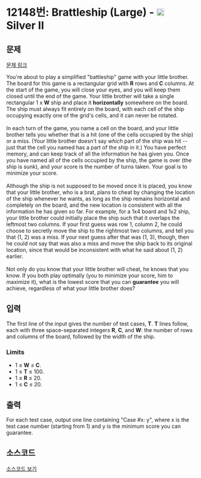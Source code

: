# 12148번: Brattleship (Large) - <img src="https://static.solved.ac/tier_small/9.svg" style="height:20px" /> Silver II

<!-- performance -->

<!-- 문제 제출 후 깃허브에 푸시를 했을 때 제출한 코드의 성능이 입력될 공간입니다.-->

<!-- end -->

## 문제

[문제 링크](https://boj.kr/12148)


<p>You're about to play a simplified "battleship" game with your little brother. The board for this game is a rectangular grid with&nbsp;<strong>R</strong>&nbsp;rows and&nbsp;<strong>C</strong>&nbsp;columns. At the start of the game, you will close your eyes, and you will keep them closed until the end of the game. Your little brother will take a single rectangular 1 x&nbsp;<strong>W</strong>&nbsp;ship and place it&nbsp;<strong>horizontally</strong>&nbsp;somewhere on the board. The ship must always fit entirely on the board, with each cell of the ship occupying exactly one of the grid's cells, and it can never be rotated.<br>
<br>
In each turn of the game, you name a cell on the board, and your little brother tells you whether that is a hit (one of the cells occupied by the ship) or a miss. (Your little brother doesn't say&nbsp;<em>which</em>&nbsp;part of the ship was hit -- just that the cell you named has a part of the ship in it.) You have perfect memory, and can keep track of all the information he has given you. Once you have named all of the cells occupied by the ship, the game is over (the ship is sunk), and your score is the number of turns taken. Your goal is to minimize your score.<br>
<br>
Although the ship is not supposed to be moved once it is placed, you know that your little brother, who is a brat, plans to cheat by changing the location of the ship whenever he wants, as long as the ship remains horizontal and completely on the board, and the new location is consistent with all the information he has given so far. For example, for a 1x4 board and 1x2 ship, your little brother could initially place the ship such that it overlaps the leftmost two columns. If your first guess was row 1, column 2, he could choose to secretly move the ship to the rightmost two columns, and tell you that (1, 2) was a miss. If your next guess after that was (1, 3), though, then he could not say that was also a miss and move the ship back to its original location, since that would be inconsistent with what he said about (1, 2) earlier.<br>
<br>
Not only do you know that your little brother will cheat, he knows that you know. If you both play optimally (you to minimize your score, him to maximize it), what is the lowest score that you can&nbsp;<strong>guarantee</strong>&nbsp;you will achieve, regardless of what your little brother does?</p>



## 입력


<p>The first line of the input gives the number of test cases,&nbsp;<strong>T</strong>.&nbsp;<strong>T</strong>&nbsp;lines follow, each with three space-separated integers&nbsp;<strong>R</strong>,&nbsp;<strong>C</strong>, and&nbsp;<strong>W</strong>: the number of rows and columns of the board, followed by the width of the ship.</p>

<h3>Limits</h3>

<ul>
<li>1 ≤&nbsp;<strong>W</strong>&nbsp;≤&nbsp;<strong>C</strong>.</li>
<li>1 ≤&nbsp;<strong>T</strong>&nbsp;≤ 100.</li>
<li>1 ≤&nbsp;<strong>R</strong>&nbsp;≤ 20.</li>
<li>1 ≤&nbsp;<strong>C</strong>&nbsp;≤ 20.</li>
</ul>



## 출력


<p>For each test case, output one line containing "Case #x: y", where x is the test case number (starting from 1) and y is the minimum score you can guarantee.</p>



## 소스코드

[소스코드 보기](Brattleship%20(Large).cpp)